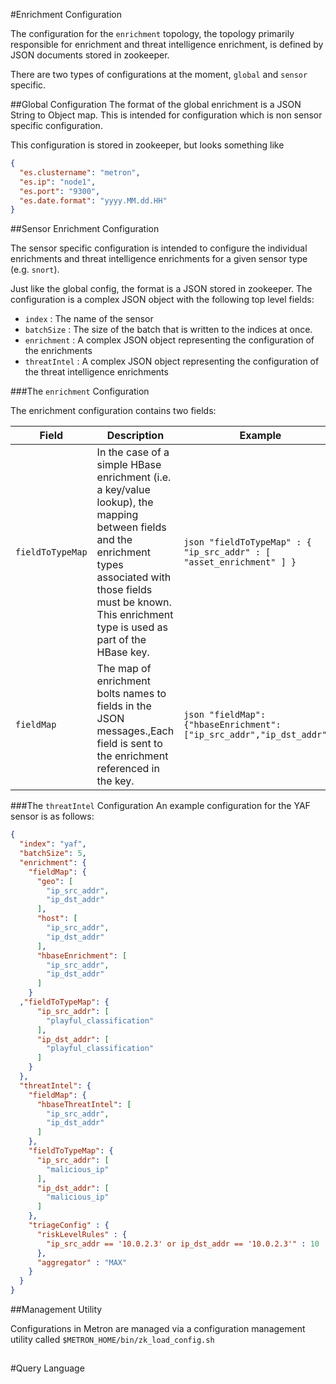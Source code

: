 
#Enrichment Configuration

The configuration for the `enrichment` topology, the topology primarily
responsible for enrichment and threat intelligence enrichment, is
defined by JSON documents stored in zookeeper.

There are two types of configurations at the moment, `global` and
`sensor` specific.  

##Global Configuration
The format of the global enrichment is a JSON String to Object map.  This is intended for
configuration which is non sensor specific configuration.

This configuration is stored in zookeeper, but looks something like

```json
{
  "es.clustername": "metron",
  "es.ip": "node1",
  "es.port": "9300",
  "es.date.format": "yyyy.MM.dd.HH"
}
```

##Sensor Enrichment Configuration

The sensor specific configuration is intended to configure the
individual enrichments and threat intelligence enrichments for a given
sensor type (e.g. `snort`).

Just like the global config, the format is a JSON stored in zookeeper.
The configuration is a complex JSON object with the following top level fields:

* `index` : The name of the sensor
* `batchSize` : The size of the batch that is written to the indices at once.
* `enrichment` : A complex JSON object representing the configuration of the enrichments
* `threatIntel` : A complex JSON object representing the configuration of the threat intelligence enrichments

###The `enrichment` Configuration 

The enrichment configuration contains two fields:

| Field            | Description                                                                                                                                                                                                                      | Example                                                                   |
|------------------|----------------------------------------------------------------------------------------------------------------------------------------------------------------------------------------------------------------------------------|---------------------------------------------------------------------------|
| `fieldToTypeMap` | In the case of a simple HBase enrichment (i.e. a key/value lookup), the mapping between fields and the enrichment types associated with those fields must be known.  This enrichment type is used as part of the HBase key. | ```json "fieldToTypeMap" : { "ip_src_addr" : [ "asset_enrichment" ] }```  |
| `fieldMap`       | The map of enrichment bolts names to fields in the JSON messages.,Each field is sent to the enrichment referenced in the key.                                                                                                    | ```json "fieldMap": {"hbaseEnrichment": ["ip_src_addr","ip_dst_addr"]}``` |

###The `threatIntel` Configuration 
An example configuration for the YAF sensor is as follows:
```json
{
  "index": "yaf",
  "batchSize": 5,
  "enrichment": {
    "fieldMap": {
      "geo": [
        "ip_src_addr",
        "ip_dst_addr"
      ],
      "host": [
        "ip_src_addr",
        "ip_dst_addr"
      ],
      "hbaseEnrichment": [
        "ip_src_addr",
        "ip_dst_addr"
      ]
    }
  ,"fieldToTypeMap": {
      "ip_src_addr": [
        "playful_classification"
      ],
      "ip_dst_addr": [
        "playful_classification"
      ]
    }
  },
  "threatIntel": {
    "fieldMap": {
      "hbaseThreatIntel": [
        "ip_src_addr",
        "ip_dst_addr"
      ]
    },
    "fieldToTypeMap": {
      "ip_src_addr": [
        "malicious_ip"
      ],
      "ip_dst_addr": [
        "malicious_ip"
      ]
    },
    "triageConfig" : {
      "riskLevelRules" : {
        "ip_src_addr == '10.0.2.3' or ip_dst_addr == '10.0.2.3'" : 10
      },
      "aggregator" : "MAX"
    }
  }
}
```


##Management Utility

Configurations in Metron are managed via a configuration management
utility called `$METRON_HOME/bin/zk_load_config.sh`

##


#Query Language
